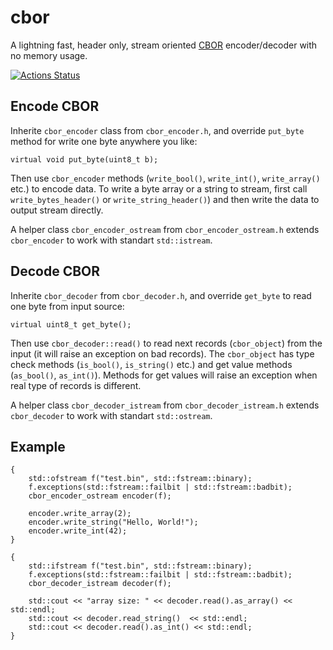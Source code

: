 ﻿# cbor
A lightning fast, header only, stream oriented [CBOR](http://cbor.io/) encoder/decoder with no memory usage.

[![Actions Status](https://github.com/vladimirgamalyan/cbor/workflows/ci/badge.svg)](https://github.com/vladimirgamalyan/cbor/actions)


## Encode CBOR
Inherite `cbor_encoder` class from `cbor_encoder.h`, and override `put_byte` method for write one byte anywhere you like:

    virtual void put_byte(uint8_t b);

Then use `cbor_encoder` methods (`write_bool()`, `write_int()`, `write_array()` etc.) to encode data. To write a byte array or a string to stream, first call `write_bytes_header()` or `write_string_header()`) and then write the data to output stream directly.

A helper class `cbor_encoder_ostream` from `cbor_encoder_ostream.h` extends `cbor_encoder` to work with standart `std::istream`.

## Decode CBOR
Inherite `cbor_decoder` from `cbor_decoder.h`, and override `get_byte` to read one byte from input source:

    virtual uint8_t get_byte();

Then use `cbor_decoder::read()` to read next records (`cbor_object`) from the input (it will raise an exception on bad records). The `cbor_object` has type check methods (`is_bool()`, `is_string()` etc.) and get value methods (`as_bool()`, `as_int()`). Methods for get values will raise an exception when real type of records is different.

A helper class `cbor_decoder_istream` from `cbor_decoder_istream.h` extends `cbor_decoder` to work with standart `std::ostream`.

## Example

	{
		std::ofstream f("test.bin", std::fstream::binary);
		f.exceptions(std::fstream::failbit | std::fstream::badbit);
		cbor_encoder_ostream encoder(f);

		encoder.write_array(2);
		encoder.write_string("Hello, World!");
		encoder.write_int(42);
	}

	{
		std::ifstream f("test.bin", std::fstream::binary);
		f.exceptions(std::fstream::failbit | std::fstream::badbit);
		cbor_decoder_istream decoder(f);

		std::cout << "array size: " << decoder.read().as_array() << std::endl;
		std::cout << decoder.read_string()  << std::endl;
		std::cout << decoder.read().as_int() << std::endl;
	}
